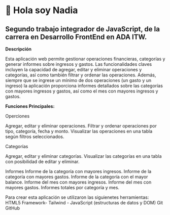 # 👋 Hola soy Nadia
## Segundo trabajo integrador de JavaScript, de la carrera en Desarrollo FrontEnd en ADA ITW.
**Descripción**

Esta aplicación web permite gestionar operaciones financieras, categorías y generar informes sobre ingresos y gastos. Las funcionalidades claves incluyen la capacidad de agregar, editar y eliminar operaciones y categorías, así como también filtrar y ordenar las operaciones. Además, siempre que se ingrese un mínimo de dos operaciones (un gasto y un ingreso) la aplicación proporciona informes detallados sobre las categorías con mayores ingresos y gastos, así como el mes con mayores ingresos y gastos.

**Funciones Principales:**

Operciones

Agregar, editar y eliminar operaciones. Filtrar y ordenar operaciones por tipo, categoría, fecha y monto. Visualizar las operaciones en una tabla según filtros seleccionados.


Categorías

Agregar, editar y eliminar categorías. Visualizar las categorías en una tabla con posibilidad de editar y eliminar.



Informes
Informe de la categoría con mayores ingresos. Informe de la categoría con mayores gastos. Informe de la categoría con el mayor balance. Informe del mes con mayores ingresos. Informe del mes con mayores gastos. Informes totales por categoría y mes.

Para crear esta aplicación se utilizaron las siguienetes herramientas:
HTML5 Framework- Tailwind - JavaScript (estructuras de datos y DOM) Git GitHub
